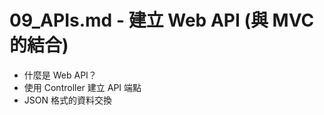 # 09_APIs.md - 建立 Web API (與 MVC 的結合)

*   什麼是 Web API？
*   使用 Controller 建立 API 端點
*   JSON 格式的資料交換
